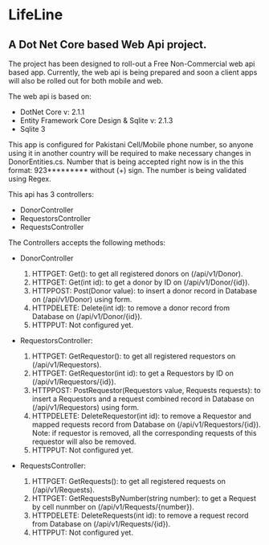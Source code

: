 # LifeLine

## A Dot Net Core based Web Api project.


The project has been designed to roll-out a Free Non-Commercial web api based app. Currently, the web api is being prepared and soon a client apps will also be rolled out for both mobile and web.

The web api is based on:

* DotNet Core v: 2.1.1
* Entity Framework Core Design & Sqlite v: 2.1.3
* Sqlite 3

This app is configured for Pakistani Cell/Mobile phone number, so anyone using it in another country will be required to make necessary changes in DonorEntities.cs. Number that is being accepted right now is in the this format: 923********* without (+) sign. The number is being validated using Regex.

This api has 3 controllers:
* DonorController
* RequestorsController
* RequestsController


The Controllers accepts the following methods:
* DonorController
    1. HTTPGET:     Get(): to get all registered donors on (/api/v1/Donor).
    2. HTTPGET:     Get(int id): to get a donor by ID on (/api/v1/Donor/{id}).
    3. HTTPPOST:    Post(Donor value): to insert a donor record in Database on (/api/v1/Donor) using form.
    4. HTTPDELETE:  Delete(int id): to remove a donor record from Database on (/api/v1/Donor/{id}).
    5. HTTPPUT:     Not configured yet.
    
* RequestorsController:
    1. HTTPGET:     GetRequestor(): to get all registered requestors on (/api/v1/Requestors).
    2. HTTPGET:     GetRequestor(int id): to get a Requestors by ID on (/api/v1/Requestors/{id}).
    3. HTTPPOST:    PostRequestor(Requestors value, Requests requests): to insert a Requestors and a request combined record in Database on (/api/v1/Requestors) using form.
    4. HTTPDELETE:  DeleteRequestor(int id): to remove a Requestor and mapped requests record from Database on (/api/v1/Requestors/{id}). Note: if requestor is removed, all the corresponding requests of this requestor will also be removed.
    5. HTTPPUT:     Not configured yet.

* RequestsController:
    1. HTTPGET:     GetRequests(): to get all registered requests on (/api/v1/Requests).
    2. HTTPGET:     GetRequestsByNumber(string number): to get a Request by cell nunmber on (/api/v1/Requests/{number}).
    3. HTTPDELETE:  DeleteRequests(int id): to remove a request record from Database on (/api/v1/Requests/{id}).
    5. HTTPPUT:     Not configured yet.